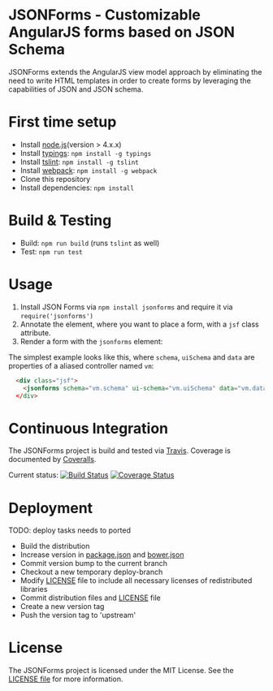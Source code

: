 # JSONForms - Customizable AngularJS forms based on JSON Schema

JSONForms extends the AngularJS view model approach by eliminating the need to write HTML templates in order to
create forms by leveraging the capabilities of JSON and JSON schema.

# First time setup
* Install [node.js](https://nodejs.org/)(version > 4.x.x)
* Install [typings](https://github.com/typings/typings): `npm install -g typings` 
* Install [tslint](https://palantir.github.io/tslint/): `npm install -g tslint`
* Install [webpack](https://github.com/webpack/webpack): `npm install -g webpack`
* Clone this repository
* Install dependencies: `npm install`

# Build & Testing
* Build: `npm run build` (runs `tslint` as well)
* Test: `npm run test`

# Usage
1. Install JSON Forms via `npm install jsonforms` and require it via `require('jsonforms')`
2. Annotate the element, where you want to place a form, with a `jsf` class attribute.
3. Render a form with the `jsonforms` element:

The simplest example looks like this, where `schema`, `uiSchema` and `data` are 
properties of a aliased controller named `vm`:
 
```html 
  <div class="jsf">
    <jsonforms schema="vm.schema" ui-schema="vm.uiSchema" data="vm.data"/
  </div>
```


# Continuous Integration
The JSONForms project is build and tested via [Travis](https://travis-ci.org/). Coverage is documented by [Coveralls](https://coveralls.io).

Current status: [![Build Status](https://travis-ci.org/eclipsesource/jsonforms.svg?branch=master)](https://travis-ci.org/eclipsesource/jsonforms) [![Coverage Status](https://coveralls.io/repos/eclipsesource/jsonforms/badge.svg?branch=master&service=github)](https://coveralls.io/github/eclipsesource/jsonforms?branch=master)

# Deployment

TODO: deploy tasks needs to ported

* Build the distribution
* Increase version in [package.json](https://github.com/eclipsesource/jsonforms/blob/master/package.json) and [bower.json](https://github.com/eclipsesource/jsonforms/blob/master/bower.json)
* Commit version bump to the current branch
* Checkout a new temporary deploy-branch
* Modify [LICENSE](https://github.com/eclipsesource/jsonforms/blob/master/LICENSE) file to include all necessary licenses of redistributed libraries
* Commit distribution files and [LICENSE](https://github.com/eclipsesource/jsonforms/blob/master/LICENSE) file
* Create a new version tag
* Push the version tag to 'upstream'

# License
The JSONForms project is licensed under the MIT License. See the [LICENSE file](https://github.com/eclipsesource/jsonforms/blob/master/LICENSE) for more information.